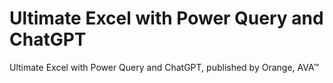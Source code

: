 # Ultimate Excel with Power Query and ChatGPT
Ultimate Excel with Power Query and ChatGPT, published by Orange, AVA™
